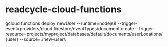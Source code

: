 # readcycle-cloud-functions

gcloud functions deploy newUser --runtime=nodejs8 --trigger-event=providers/cloud.firestore/eventTypes/document.create --trigger-resource=projects/myproject/databases/default/documents/userLocations/{user} --source=./new-user/.
